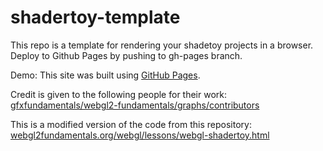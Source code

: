 # shadertoy-template
This repo is a template for rendering your shadetoy projects in a browser. Deploy to Github Pages by pushing to gh-pages branch.

Demo: This site was built using [GitHub Pages](https://modster.github.io/shadertoy-template/).

Credit is given to the following people for their work: [gfxfundamentals/webgl2-fundamentals/graphs/contributors](https://github.com/gfxfundamentals/webgl2-fundamentals/graphs/contributors)

This is a modified version of the code from this repository: [webgl2fundamentals.org/webgl/lessons/webgl-shadertoy.html](https://webgl2fundamentals.org/webgl/lessons/webgl-shadertoy.html)

